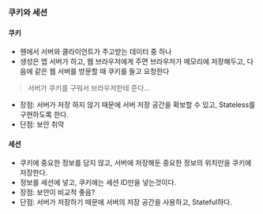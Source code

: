 ### 쿠키와 세션
#### 쿠키
- 웬에서 서버와 클라이언트가 주고받는 데이터 중 하나
- 생성은 엡 서버가 하고, 웹 브라우저에게 주면 브라우저가 메모리에 저장해두고, 다음에 같은 웹 서버를 방문할 때 쿠키를 들고 요청한다  
> 서버가 쿠키를 구워서 브라우저한테 준다...
- 장점: 서버가 저장 하지 않기 때문에 서버 저장 공간을 확보할 수 있고, Stateless를 구현하도록 한다.  
- 단점: 보안 취약
#### 세션
- 쿠키에 중요한 정보를 담지 않고, 서버에 저장해둔 중요한 정보의 위치만을 쿠키에 저장한다.  
- 정보를 세션에 넣고, 쿠키에는 세션 ID만을 넣는것이다.  
- 장점: 보안이 비교적 좋음?
- 단점: 서버가 저장하기 때문에 서버의 저장 공간을 사용하고, Stateful하다.  
